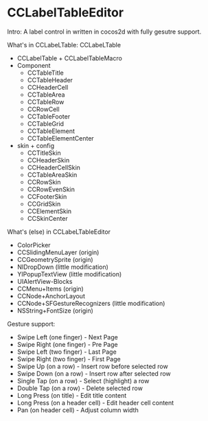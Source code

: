 CCLabelTableEditor
==================
Intro:
A label control in written in cocos2d with fully gesutre support.

What's in CCLabeLTable:
CCLabeLTable
- CCLabelTable + CCLabelTableMacro
 - Component
   - CCTableTitle
   - CCTableHeader
   - CCHeaderCell
   - CCTableArea
   - CCTableRow
   - CCRowCell
   - CCTableFooter
   - CCTableGrid
   - CCTableElement
   - CCTableElementCenter
 - skin + config
   - CCTitleSkin
   - CCHeaderSkin
   - CCHeaderCellSkin
   - CCTableAreaSkin
   - CCRowSkin
   - CCRowEvenSkin
   - CCFooterSkin
   - CCGridSkin
   - CCElementSkin
   - CCSkinCenter
   
What's (else) in CCLabeLTableEditor- ColorPicker- CCSlidingMenuLayer (origin)- CCGeometrySprite (origin)- NIDropDown (little modification)- YIPopupTextView (little modification)- UIAlertView-Blocks- CCMenu+Items (origin)- CCNode+AnchorLayout- CCNode+SFGestureRecognizers (little modification)- NSString+FontSize (origin)

Gesture support:
- Swipe Left (one finger) - Next Page
- Swipe Right (one finger) - Pre Page
- Swipe Left (two finger) - Last Page
- Swipe Right (two finger) - First Page
- Swipe Up (on a row) - Insert row before selected row
- Swipe Down (on a row) - Insert row after selected row
- Single Tap (on a row) - Select (highlight) a row
- Double Tap (on a row) - Delete selected row
- Long Press (on title) - Edit title content
- Long Press (on a header cell) - Edit header cell content
- Pan (on header cell) - Adjust column width


